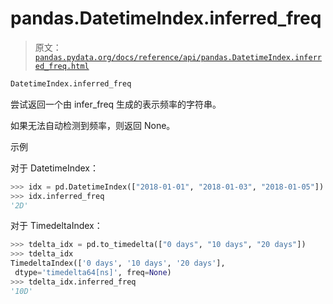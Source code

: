 # pandas.DatetimeIndex.inferred_freq

> 原文：[`pandas.pydata.org/docs/reference/api/pandas.DatetimeIndex.inferred_freq.html`](https://pandas.pydata.org/docs/reference/api/pandas.DatetimeIndex.inferred_freq.html)

```py
DatetimeIndex.inferred_freq
```

尝试返回一个由 infer_freq 生成的表示频率的字符串。

如果无法自动检测到频率，则返回 None。

示例

对于 DatetimeIndex：

```py
>>> idx = pd.DatetimeIndex(["2018-01-01", "2018-01-03", "2018-01-05"])
>>> idx.inferred_freq
'2D' 
```

对于 TimedeltaIndex：

```py
>>> tdelta_idx = pd.to_timedelta(["0 days", "10 days", "20 days"])
>>> tdelta_idx
TimedeltaIndex(['0 days', '10 days', '20 days'],
 dtype='timedelta64[ns]', freq=None)
>>> tdelta_idx.inferred_freq
'10D' 
```
